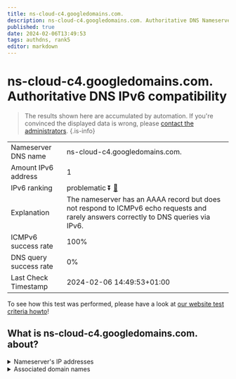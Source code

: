 ```yaml
---
title: ns-cloud-c4.googledomains.com.
description: ns-cloud-c4.googledomains.com. Authoritative DNS Nameserver IPv6 compatibility
published: true
date: 2024-02-06T13:49:53
tags: authdns, rank5
editor: markdown
---
```


# ns-cloud-c4.googledomains.com. Authoritative DNS IPv6 compatibility

> The results shown here are accumulated by automation. If you're convinced the displayed data is wrong, please [contact the administrators](/howto/chat). 
{.is-info}




|   |   |
| - | - |
| Nameserver DNS name | ns-cloud-c4.googledomains.com.
| Amount IPv6 address | 1
| IPv6 ranking | problematic :arrow_double_down: [🔗](/howto/ranking) |
| Explanation | The nameserver has an AAAA record but does not respond to ICMPv6 echo requests and rarely answers correctly to DNS queries via IPv6. |
| ICMPv6 success rate | 100%|
| DNS query success rate | 0% |
| Last Check Timestamp | 2024-02-06 14:49:53+01:00 |

To see how this test was performed, please have a look at [our website test criteria howto](/howto/testcriteria/authdns)!


## What is ns-cloud-c4.googledomains.com. about?




<details>
<summary>Nameserver's IP addresses</summary>

2001:4860:4802:38::6c

</details>



<details>
<summary>Associated domain names</summary>

www.tensorflow.org

</details>
